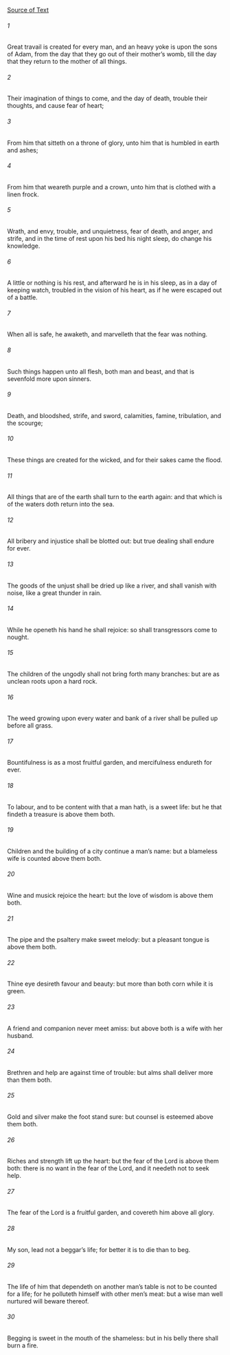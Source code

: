 [Source of Text](https://github.com/scrollmapper/bible_databases_deuterocanonical)

###### 1
Great travail is created for every man, and an heavy yoke is upon the sons of Adam, from the day that they go out of their mother’s womb, till the day that they return to the mother of all things.

###### 2
Their imagination of things to come, and the day of death, trouble their thoughts, and cause fear of heart;

###### 3
From him that sitteth on a throne of glory, unto him that is humbled in earth and ashes;

###### 4
From him that weareth purple and a crown, unto him that is clothed with a linen frock.

###### 5
Wrath, and envy, trouble, and unquietness, fear of death, and anger, and strife, and in the time of rest upon his bed his night sleep, do change his knowledge.

###### 6
A little or nothing is his rest, and afterward he is in his sleep, as in a day of keeping watch, troubled in the vision of his heart, as if he were escaped out of a battle.

###### 7
When all is safe, he awaketh, and marvelleth that the fear was nothing.

###### 8
Such things happen unto all flesh, both man and beast, and that is sevenfold more upon sinners.

###### 9
Death, and bloodshed, strife, and sword, calamities, famine, tribulation, and the scourge;

###### 10
These things are created for the wicked, and for their sakes came the flood.

###### 11
All things that are of the earth shall turn to the earth again: and that which is of the waters doth return into the sea.

###### 12
All bribery and injustice shall be blotted out: but true dealing shall endure for ever.

###### 13
The goods of the unjust shall be dried up like a river, and shall vanish with noise, like a great thunder in rain.

###### 14
While he openeth his hand he shall rejoice: so shall transgressors come to nought.

###### 15
The children of the ungodly shall not bring forth many branches: but are as unclean roots upon a hard rock.

###### 16
The weed growing upon every water and bank of a river shall be pulled up before all grass.

###### 17
Bountifulness is as a most fruitful garden, and mercifulness endureth for ever.

###### 18
To labour, and to be content with that a man hath, is a sweet life: but he that findeth a treasure is above them both.

###### 19
Children and the building of a city continue a man’s name: but a blameless wife is counted above them both.

###### 20
Wine and musick rejoice the heart: but the love of wisdom is above them both.

###### 21
The pipe and the psaltery make sweet melody: but a pleasant tongue is above them both.

###### 22
Thine eye desireth favour and beauty: but more than both corn while it is green.

###### 23
A friend and companion never meet amiss: but above both is a wife with her husband.

###### 24
Brethren and help are against time of trouble: but alms shall deliver more than them both.

###### 25
Gold and silver make the foot stand sure: but counsel is esteemed above them both.

###### 26
Riches and strength lift up the heart: but the fear of the Lord is above them both: there is no want in the fear of the Lord, and it needeth not to seek help.

###### 27
The fear of the Lord is a fruitful garden, and covereth him above all glory.

###### 28
My son, lead not a beggar’s life; for better it is to die than to beg.

###### 29
The life of him that dependeth on another man’s table is not to be counted for a life; for he polluteth himself with other men’s meat: but a wise man well nurtured will beware thereof.

###### 30
Begging is sweet in the mouth of the shameless: but in his belly there shall burn a fire.